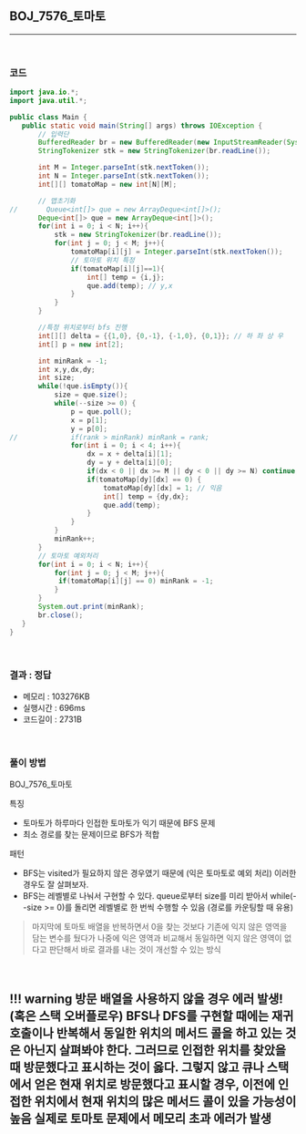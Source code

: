 ## BOJ_7576_토마토

---

<br />

### 코드

```java
import java.io.*;
import java.util.*;

public class Main {
   public static void main(String[] args) throws IOException {
       // 입력단
       BufferedReader br = new BufferedReader(new InputStreamReader(System.in));
       StringTokenizer stk = new StringTokenizer(br.readLine());

       int M = Integer.parseInt(stk.nextToken());
       int N = Integer.parseInt(stk.nextToken());
       int[][] tomatoMap = new int[N][M];

       // 맵초기화
//       Queue<int[]> que = new ArrayDeque<int[]>();
       Deque<int[]> que = new ArrayDeque<int[]>();
       for(int i = 0; i < N; i++){
    	   stk = new StringTokenizer(br.readLine());
    	   for(int j = 0; j < M; j++){
    		   tomatoMap[i][j] = Integer.parseInt(stk.nextToken());
    		   // 토마토 위치 특정
    		   if(tomatoMap[i][j]==1){
    			   int[] temp = {i,j};
                   que.add(temp); // y,x
               }
           }
       }

       //특정 위치로부터 bfs 진행
       int[][] delta = {{1,0}, {0,-1}, {-1,0}, {0,1}}; // 하 좌 상 우
       int[] p = new int[2];

       int minRank = -1;
       int x,y,dx,dy;
       int size;
       while(!que.isEmpty()){
    	   size = que.size();
    	   while(--size >= 0) {
    		   p = que.poll();
    		   x = p[1];
    		   y = p[0];
//    		   if(rank > minRank) minRank = rank;
    		   for(int i = 0; i < 4; i++){
    			   dx = x + delta[i][1];
    			   dy = y + delta[i][0];
    			   if(dx < 0 || dx >= M || dy < 0 || dy >= N) continue;
    			   if(tomatoMap[dy][dx] == 0) {
    	    		   tomatoMap[dy][dx] = 1; // 익음
        			   int[] temp = {dy,dx};
    				   que.add(temp);
    			   }
    		   }
    	   }
    	   minRank++;
       }
       // 토마토 예외처리
       for(int i = 0; i < N; i++){
           for(int j = 0; j < M; j++){
           	if(tomatoMap[i][j] == 0) minRank = -1;
           }
       }
       System.out.print(minRank);
       br.close();
   }
}
```

<br />


### 결과 : 정답

- 메모리 : 103276KB
- 실행시간 : 696ms
- 코드길이 : 2731B

<br />

### 풀이 방법
BOJ_7576_토마토

특징
- 토마토가 하루마다 인접한 토마토가 익기 때문에 BFS 문제
- 최소 경로를 찾는 문제이므로 BFS가 적합

패턴
- BFS는 visited가 필요하지 않은 경우였기 때문에 (익은 토마토로 예외 처리) 이러한 경우도 잘 살펴보자.
- BFS는 레벨별로 나눠서 구현할 수 있다. queue로부터 size를 미리 받아서 while(--size >= 0)를 돌리면 레벨별로 한 번씩 수행할 수 있음 (경로를 카운팅할 때 유용)

> 마지막에 토마토 배열을 반복하면서 0을 찾는 것보다 기존에 익지 않은 영역을 담는 변수를 뒀다가 나중에 익은 영역과 비교해서 동일하면 익지 않은 영역이 없다고 판단해서 바로 결과를 내는 것이 개선할 수 있는 방식


<br />

<!--추가 내용 있다면 더 적어주시면 됩니다-->
!!! warning
    방문 배열을 사용하지 않을 경우 에러 발생! (혹은 스택 오버플로우)
    BFS나 DFS를 구현할 때에는 재귀호출이나 반복해서 동일한 위치의 메서드 콜을 하고 있는 것은 아닌지 살펴봐야 한다.
    그러므로 인접한 위치를 찾았을 때 방문했다고 표시하는 것이 옳다.
    그렇지 않고 큐나 스택에서 얻은 현재 위치로 방문했다고 표시할 경우, 이전에 인접한 위치에서 현재 위치의 많은 메서드 콜이 있을 가능성이 높음
    실제로 토마토 문제에서 메모리 초과 에러가 발생
---

